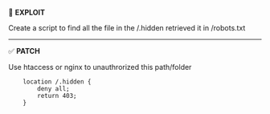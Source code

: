 🚨 **EXPLOIT**

Create a script to find all the file in the /.hidden retrieved it in /robots.txt

---

✅ **PATCH**

Use htaccess or nginx to unauthrorized this path/folder

```nginx
    location /.hidden {
        deny all;
        return 403;
    }
```
